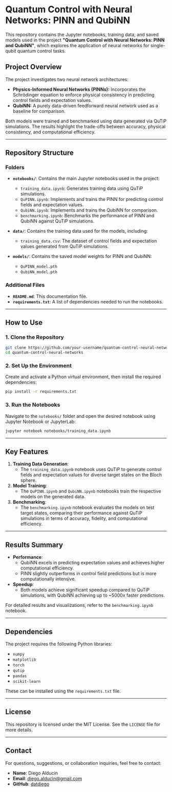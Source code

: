 # Quantum Control with Neural Networks: PINN and QubiNN

This repository contains the Jupyter notebooks, training data, and saved models used in the project **"Quantum Control with Neural Networks: PINN and QubiNN"**, which explores the application of neural networks for single-qubit quantum control tasks.

## Project Overview

The project investigates two neural network architectures:
- **Physics-Informed Neural Networks (PINNs):** Incorporates the Schrödinger equation to enforce physical consistency in predicting control fields and expectation values.
- **QubiNN:** A purely data-driven feedforward neural network used as a baseline for comparison.

Both models were trained and benchmarked using data generated via QuTiP simulations. The results highlight the trade-offs between accuracy, physical consistency, and computational efficiency.

---

## Repository Structure

### Folders
- **`notebooks/`**: Contains the main Jupyter notebooks used in the project:
  - `training_data.ipynb`: Generates training data using QuTiP simulations.
  - `QuPINN.ipynb`: Implements and trains the PINN for predicting control fields and expectation values.
  - `QubiNN.ipynb`: Implements and trains the QubiNN for comparison.
  - `benchmarking.ipynb`: Benchmarks the performance of PINN and QubiNN against QuTiP simulations.
  
- **`data/`**: Contains the training data used for the models, including:
  - `training_data.csv`: The dataset of control fields and expectation values generated from QuTiP simulations.

- **`models/`**: Contains the saved model weights for PINN and QubiNN:
  - `QuPINN_model.pth`
  - `QubiNN_model.pth`

### Additional Files
- **`README.md`**: This documentation file.
- **`requirements.txt`**: A list of dependencies needed to run the notebooks.

---

## How to Use

### 1. Clone the Repository
```bash
git clone https://github.com/your-username/quantum-control-neural-networks.git
cd quantum-control-neural-networks
```

### 2. Set Up the Environment
Create and activate a Python virtual environment, then install the required dependencies:
```bash
pip install -r requirements.txt
```

### 3. Run the Notebooks
Navigate to the `notebooks/` folder and open the desired notebook using Jupyter Notebook or JupyterLab:

```bash
jupyter notebook notebooks/training_data.ipynb
```

---

## Key Features

1. **Training Data Generation**:
   - The `training_data.ipynb` notebook uses QuTiP to generate control fields and expectation values for diverse target states on the Bloch sphere.
2. **Model Training**:
   - The `QuPINN.ipynb` and `QubiNN.ipynb` notebooks train the respective models on the generated data.
3. **Benchmarking**:
   - The `benchmarking.ipynb` notebook evaluates the models on test target states, comparing their performance against QuTiP simulations in terms of accuracy, fidelity, and computational efficiency.

---

## Results Summary

- **Performance**:
  - QubiNN excels in predicting expectation values and achieves higher computational efficiency.
  - PINN slightly outperforms in control field predictions but is more computationally intensive.
- **Speedup**:
  - Both models achieve significant speedup compared to QuTiP simulations, with QubiNN achieving up to ~5000x faster predictions.

For detailed results and visualizations, refer to the `benchmarking.ipynb` notebook.

---

## Dependencies

The project requires the following Python libraries:
- `numpy`
- `matplotlib`
- `torch`
- `qutip`
- `pandas`
- `scikit-learn`

These can be installed using the `requirements.txt` file.

---

## License

This repository is licensed under the MIT License. See the `LICENSE` file for more details.

---

## Contact

For questions, suggestions, or collaboration inquiries, feel free to contact:
- **Name**: Diego Alducin
- **Email**: diego.alducin@gmail.com
- **GitHub**: [datdiego](https://github.com/datdiego)
